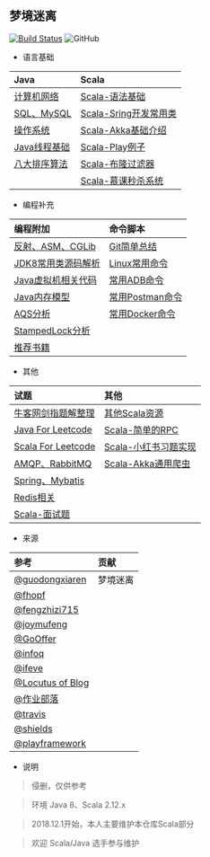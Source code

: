 梦境迷离
---

[![Build Status](https://travis-ci.org/jxnu-liguobin/cs-summary-reflection.svg?branch=master)](https://travis-ci.org/jxnu-liguobin/cs-summary-reflection)
![GitHub](https://img.shields.io/github/license/jxnu-liguobin/cs-summary-reflection.svg)


* 语言基础

| Java | Scala 
| :--- | :--- |
| [计算机网络](https://github.com/jxnu-liguobin/cs-summary-reflection/blob/master/src/main/java/cn/edu/jxnu/questions/Network.md) |  [Scala-语法基础](https://github.com/jxnu-liguobin/cs-summary-reflection/blob/master/src/main/java/cn/edu/jxnu/scala/ScalaBasic.md) |  
| [SQL、MySQL](https://github.com/jxnu-liguobin/cs-summary-reflection/blob/master/src/main/java/cn/edu/jxnu/questions/MySQL.md) | [Scala-Sring开发常用类](https://github.com/jxnu-liguobin/cs-summary-reflection/blob/master/src/main/java/cn/edu/jxnu/scala/ScalaUtil.md) |
| [操作系统](https://github.com/jxnu-liguobin/cs-summary-reflection/blob/master/src/main/java/cn/edu/jxnu/questions/OS.md) | [Scala-Akka基础介绍](https://github.com/jxnu-liguobin/cs-summary-reflection/blob/master/src/main/java/cn/edu/jxnu/scala/ScalaAkkaBasic.md) |
| [Java线程基础](https://github.com/jxnu-liguobin/cs-summary-reflection/blob/master/src/main/java/cn/edu/jxnu/questions/Threads.md) | [Scala-Play例子](https://github.com/jxnu-liguobin/scala_micro_service) |
| [八大排序算法](https://github.com/jxnu-liguobin/cs-summary-reflection/blob/master/src/main/java/cn/edu/jxnu/questions/Sort.md) | [Scala-布隆过滤器](https://github.com/jxnu-liguobin/Scala-BloomFilter) |
|  | [Scala-慕课秒杀系统](https://github.com/jxnu-liguobin/SpringBoot-SecKill-Scala) |
 
* 编程补充

| 编程附加 | 命令脚本 |
| :--- | :--- |
| [反射、ASM、CGLib](https://github.com/jxnu-liguobin/cs-summary-reflection/blob/master/src/main/java/cn/edu/jxnu/questions/ASM.md) | [Git简单总结](https://github.com/jxnu-liguobin/cs-summary-reflection/blob/master/src/main/java/cn/edu/jxnu/questions/Git.md) |
| [JDK8常用类源码解析](https://github.com/jxnu-liguobin/cs-summary-reflection/blob/master/src/main/java/cn/edu/jxnu/sourcecode/sourcecode.md) | [Linux常用命令](https://github.com/jxnu-liguobin/cs-summary-reflection/blob/master/src/main/java/cn/edu/jxnu/questions/Linux.md) |
| [Java虚拟机相关代码](https://github.com/jxnu-liguobin/cs-summary-reflection/blob/master/src/main/java/cn/edu/jxnu/questions/JVM.md) | [常用ADB命令](https://github.com/jxnu-liguobin/cs-summary-reflection/blob/master/src/main/java/cn/edu/jxnu/autoTest/ADB.md) |
| [Java内存模型](https://github.com/jxnu-liguobin/cs-summary-reflection/blob/master/src/main/java/cn/edu/jxnu/questions/JMM.md) | [常用Postman命令](https://github.com/jxnu-liguobin/cs-summary-reflection/blob/master/src/main/java/cn/edu/jxnu/autoTest/Postman.md) |
| [AQS分析](https://github.com/jxnu-liguobin/cs-summary-reflection/blob/master/src/main/java/cn/edu/jxnu/questions/AQS.md) | [常用Docker命令](https://github.com/jxnu-liguobin/cs-summary-reflection/blob/master/src/main/java/cn/edu/jxnu/questions/Docker.md) |
| [StampedLock分析](https://github.com/jxnu-liguobin/cs-summary-reflection/blob/master/src/main/java/cn/edu/jxnu/questions/StampedLock.md) |
| [推荐书籍](https://github.com/jxnu-liguobin/cs-summary-reflection/blob/master/src/main/java/cn/edu/jxnu/recommendbooks/JavaBooks.md) |

* 其他

| 试题 | 其他 |
| :--- | :--- |
| [牛客网剑指题解整理](https://github.com/jxnu-liguobin/cs-summary-reflection/blob/master/src/main/java/cn/edu/jxnu/questions/JianZhiOffer.md) | [其他Scala资源](https://github.com/jxnu-liguobin/cs-summary-reflection/tree/master/src/main/java/cn/edu/jxnu/scala/Other.md) |
| [Java For Leetcode](https://github.com/jxnu-liguobin/cs-summary-reflection/blob/master/src/main/java/cn/edu/jxnu/leetcode) | [Scala-简单的RPC](https://github.com/jxnu-liguobin/dlsRpc) |
| [Scala For Leetcode](https://github.com/jxnu-liguobin/cs-summary-reflection/blob/master/src/main/java/cn/edu/jxnu/leetcode/scala)  | [Scala-小红书习题实现](https://github.com/jxnu-liguobin/cs-summary-reflection/tree/master/src/main/java/cn/edu/jxnu/scala/fb/Scalafb.md) |
| [AMQP、RabbitMQ](https://github.com/jxnu-liguobin/cs-summary-reflection/blob/master/src/main/java/cn/edu/jxnu/questions/MQ.md) | [Scala-Akka通用爬虫](https://github.com/jxnu-liguobin/scala-akka-crawler) |
| [Spring、Mybatis](https://github.com/jxnu-liguobin/cs-summary-reflection/blob/master/src/main/java/cn/edu/jxnu/questions/SSM.md) | |
| [Redis相关](https://github.com/jxnu-liguobin/cs-summary-reflection/blob/master/src/main/java/cn/edu/jxnu/questions/Redis.md) | |
| [Scala-面试题](https://github.com/jxnu-liguobin/cs-summary-reflection/blob/master/src/main/java/cn/edu/jxnu/questions/ScalaQuestions.md) | |

* 来源

| 参考 | 贡献 |
| :--- | :--- |
| [@guodongxiaren](https://github.com/guodongxiaren/README) | 梦境迷离 |
| [@fhopf](https://github.com/fhopf/akka-crawler-example) |  |
| [@fengzhizi715](https://github.com/fengzhizi715/ProxyPool) |  |
| [@joymufeng](https://github.com/joymufeng) |  |
| [@GoOffer](https://github.com/liuenci/GoOffer) |  |
| [@infoq](https://www.infoq.cn) |  |
| [@ifeve](http://ifeve.com/)  |  |
| [@Locutus of Blog](http://blog.locut.us/2008/01/12/a-decent-stand-alone-java-bloom-filter-implementation/) |  |
| [@作业部落](https://www.zybuluo.com) | |
| [@travis](https://travis-ci.org/) |  |
| [@shields](https://shields.io/) |  |
| [@playframework](https://www.playframework.com) | |

* 说明

> 侵删，仅供参考

> 环境 Java 8、Scala 2.12.x

> 2018.12.1开始，本人主要维护本仓库Scala部分

> 欢迎 Scala/Java 选手参与维护
